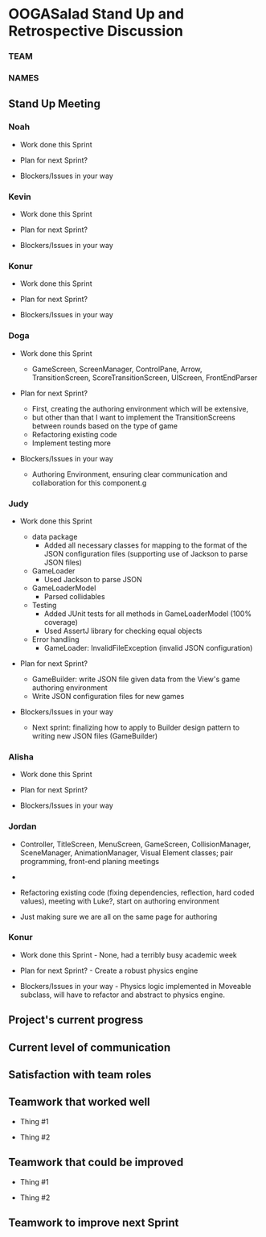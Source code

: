 # OOGASalad Stand Up and Retrospective Discussion

### TEAM

### NAMES

## Stand Up Meeting

### Noah

* Work done this Sprint

* Plan for next Sprint?

* Blockers/Issues in your way

### Kevin

* Work done this Sprint

* Plan for next Sprint?

* Blockers/Issues in your way

### Konur

* Work done this Sprint

* Plan for next Sprint?

* Blockers/Issues in your way

### Doga

* Work done this Sprint
  * GameScreen, ScreenManager, ControlPane, Arrow, TransitionScreen, ScoreTransitionScreen, UIScreen, FrontEndParser

* Plan for next Sprint?
  * First, creating the authoring environment which will be extensive, 
  * but other than that I want to implement the TransitionScreens between rounds based on the type of game
  * Refactoring existing code
  * Implement testing more

* Blockers/Issues in your way
  * Authoring Environment, ensuring clear communication and collaboration for this component.g

### Judy

* Work done this Sprint
  * data package
    * Added all necessary classes for mapping to the format of the JSON configuration files (supporting use of Jackson to parse JSON files) 
  * GameLoader
    * Used Jackson to parse JSON
  * GameLoaderModel
    * Parsed collidables
  * Testing
    * Added JUnit tests for all methods in GameLoaderModel (100% coverage)
    * Used AssertJ library for checking equal objects
  * Error handling
    * GameLoader: InvalidFileException (invalid JSON configuration)

* Plan for next Sprint?
  * GameBuilder: write JSON file given data from the View's game authoring environment
  * Write JSON configuration files for new games

* Blockers/Issues in your way
  * Next sprint: finalizing how to apply to Builder design pattern to writing new JSON files (GameBuilder) 

### Alisha

* Work done this Sprint

* Plan for next Sprint?

* Blockers/Issues in your way

### Jordan

* Controller, TitleScreen, MenuScreen, GameScreen, CollisionManager, SceneManager, AnimationManager,
  Visual Element classes; pair programming, front-end planing meetings
* 
* Refactoring existing code (fixing dependencies, reflection, hard coded values), meeting with
  Luke?, start on authoring environment

* Just making sure we are all on the same page for authoring

### Konur

* Work done this Sprint - None, had a terribly busy academic week

* Plan for next Sprint? - Create a robust physics engine

* Blockers/Issues in your way - Physics logic implemented in Moveable subclass, will have to refactor
and abstract to physics engine.

## Project's current progress

## Current level of communication

## Satisfaction with team roles

## Teamwork that worked well

* Thing #1

* Thing #2

## Teamwork that could be improved

* Thing #1

* Thing #2

## Teamwork to improve next Sprint
